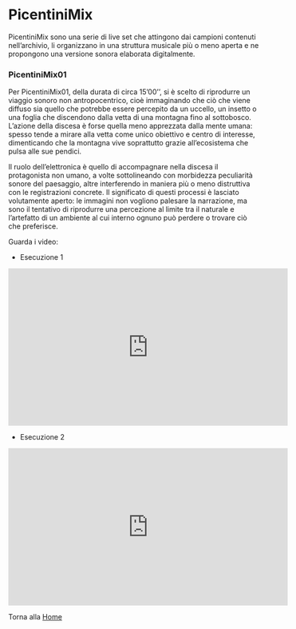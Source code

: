 # PicentiniMix


PicentiniMix sono una serie di live set che attingono dai campioni contenuti nell’archivio, li organizzano in una struttura musicale più o meno aperta e ne propongono una versione sonora elaborata digitalmente.


### PicentiniMix01
Per PicentiniMix01, della durata di circa 15’00’’, si è scelto di riprodurre un viaggio sonoro non antropocentrico, cioè immaginando che ciò che viene diffuso sia quello che potrebbe essere percepito da un uccello, un insetto o una foglia che discendono dalla vetta di una montagna fino al sottobosco. L’azione della discesa è forse quella meno apprezzata dalla mente umana: spesso tende a mirare alla vetta come unico obiettivo e centro di interesse, dimenticando che la montagna vive soprattutto grazie all’ecosistema che pulsa alle sue pendici. 

Il ruolo dell’elettronica è quello di accompagnare nella discesa il protagonista non umano, a volte sottolineando con morbidezza peculiarità sonore del paesaggio, altre interferendo in maniera più o meno distruttiva con le registrazioni concrete. Il significato di questi processi è lasciato volutamente aperto: le immagini non vogliono palesare la narrazione, ma sono il tentativo di riprodurre una percezione al limite tra il naturale e l’artefatto di un ambiente al cui interno ognuno può perdere o trovare ciò che preferisce.

Guarda i video:

- Esecuzione 1

<iframe width="560" height="315" src="https://www.youtube.com/embed/uS6TebW7zMs" title="YouTube video player" frameborder="0" allow="accelerometer; autoplay; clipboard-write; encrypted-media; gyroscope; picture-in-picture" allowfullscreen></iframe>

- Esecuzione 2

<iframe width="560" height="315" src="https://www.youtube.com/embed/fDHlhgwe1IU" title="YouTube video player" frameborder="0" allow="accelerometer; autoplay; clipboard-write; encrypted-media; gyroscope; picture-in-picture" allowfullscreen></iframe>



Torna alla [Home](https://giuseppebergamino.github.io/MontiPicentiniDigitali/)



